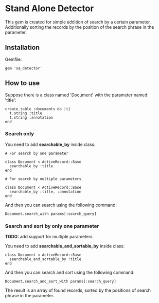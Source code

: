 # Stand Alone Detector

This gem is created for simple addition of search by a certain parameter. Additionally sorting the records by the position of the search phrase in the parameter.

## Installation

Gemfile:

    gem 'sa_detector'

## How to use

Suppose there is a class named 'Document' with the parameter named 'title':

    create_table :documents do |t|
      t.string :title
      t.string :annotation
    end

### Search only

You need to add **searchable_by** inside class.

    # For search by one parameter

    class Document < ActiveRecord::Base
      searchable_by :title
    end

    # For search by multiple parameters

    class Document < ActiveRecord::Base
      searchable_by :title, :annotation
    end

And then you can search using the following command:

    Document.search_with params[:search_query]

### Search and sort by only one parameter

**TODO:** add support for multiple parameters

You need to add **searchable_and_sortable_by** inside class:

    class Document < ActiveRecord::Base
      searchable_and_sortable_by :title
    end

And then you can search and sort using the following command:

    Document.search_and_sort_with params[:search_query]

The result is an array of found records, sorted by the positions of search phrase in the parameter.

